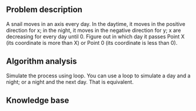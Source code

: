 ## Problem description

A snail moves in an axis every day. In the daytime, it moves in the positive direction for x; in the night, it moves in the negative direction for y; x are decreasing for every day until 0. Figure out in which day it passes Point X (its coordinate is more than X) or Point 0 (its coordinate is less than 0).

## Algorithm analysis

Simulate the process using loop. You can use a loop to simulate a day and a night; or a night and the next day. That is equivalent.

## Knowledge base

